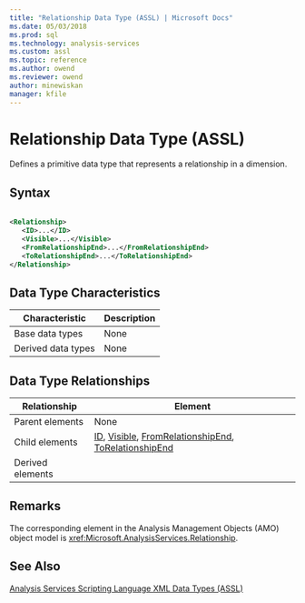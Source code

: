 ```yaml
---
title: "Relationship Data Type (ASSL) | Microsoft Docs"
ms.date: 05/03/2018
ms.prod: sql
ms.technology: analysis-services
ms.custom: assl
ms.topic: reference
ms.author: owend
ms.reviewer: owend
author: minewiskan
manager: kfile
---
```

# Relationship Data Type (ASSL)

  Defines a primitive data type that represents a relationship in a dimension.  
  
## Syntax  
  
```xml  
  
<Relationship>  
   <ID>...</ID>  
   <Visible>...</Visible>  
   <FromRelationshipEnd>...</FromRelationshipEnd>  
   <ToRelationshipEnd>...</ToRelationshipEnd>  
</Relationship>  
```  
  
## Data Type Characteristics  
  
|Characteristic|Description|  
|--------------------|-----------------|  
|Base data types|None|  
|Derived data types|None|  
  
## Data Type Relationships  
  
|Relationship|Element|  
|------------------|-------------|  
|Parent elements|None|  
|Child elements|[ID](../../../analysis-services/scripting/properties/id-element-assl.md), [Visible](../../../analysis-services/scripting/properties/visible-element-assl.md), [FromRelationshipEnd](../../../analysis-services/scripting/data-type/relationshipend-data-type-assl.md), [ToRelationshipEnd](../../../analysis-services/scripting/data-type/relationshipend-data-type-assl.md)|  
|Derived elements||  
  
## Remarks  
 The corresponding element in the Analysis Management Objects (AMO) object model is <xref:Microsoft.AnalysisServices.Relationship>.  
  
## See Also  
 [Analysis Services Scripting Language XML Data Types &#40;ASSL&#41;](../../../analysis-services/scripting/data-type/analysis-services-scripting-language-xml-data-types-assl.md)  
  
  
